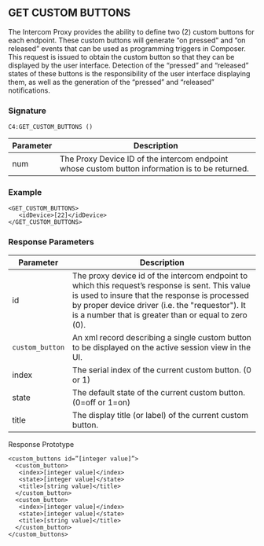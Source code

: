 ## GET CUSTOM BUTTONS

The Intercom Proxy provides the ability to define two (2) custom buttons for each endpoint. These custom buttons will generate “on pressed” and “on released” events that can be used as programming triggers in Composer. This request is issued to obtain the custom button so that they can be displayed by the user interface. Detection of the “pressed” and “released” states of these buttons is the responsibility of the user interface displaying them, as well as the generation of the “pressed” and “released” notifications.


### Signature

`C4:GET_CUSTOM_BUTTONS ()`


| Parameter | Description |
| --- | --- |
| num | The Proxy Device ID of the intercom endpoint whose custom button information is to be returned. |


### Example

```
<GET_CUSTOM_BUTTONS>
   <idDevice>[22]</idDevice>
</GET_CUSTOM_BUTTONS>
```


### Response Parameters

| Parameter | Description |
| --- | --- |
| id | The proxy device id of the intercom endpoint to which this request’s response is sent. This value is used to insure that the response is processed by proper device driver (i.e. the "requestor"). It is a number that is greater than or equal to zero (0). |
| `custom_button` | An xml record describing a single custom button to be displayed on the active session view in the UI. |
| index | The serial index of the current custom button. (0 or 1) |
| state | The default state of the current custom button. (0=off or 1=on) |
| title | The display title (or label) of the current custom button. |

Response Prototype

```
<custom_buttons id=”[integer value]”>
  <custom_button>
   <index>[integer value]</index>
   <state>[integer value]</state>
   <title>[string value]</title>
  </custom_button>
  <custom_button>
   <index>[integer value]</index>
   <state>[integer value]</state>
   <title>[string value]</title>
  </custom_button>
</custom_buttons>
```
